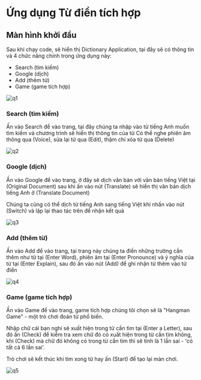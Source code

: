 # Ứng dụng Từ điển tích hợp
## Màn hình khởi đầu

Sau khi chạy code, sẽ hiển thị Dictionary Application, tại đây sẽ có thông tin và 4 chức năng chính trong ứng dụng này:
  - Search   (tìm kiếm)
  - Google   (dịch)
  - Add      (thêm từ)
  - Game     (game tích hợp)

![q1](https://github.com/hieuhayquen/Java_Dictionary/assets/91111075/be9d64c4-9bf1-4f21-86d6-03f9367c4b53)

### Search   (tìm kiếm)

Ấn vào Search để vào trang, tại đây chúng ta nhập vào từ tiếng Anh muốn tìm kiếm và chương trình sẽ hiển thị thông tin của từ
Có thể nghe phiên âm thông qua (Voice), sửa lại từ qua (Edit), thậm chí xóa từ qua (Delete)

![q2](https://github.com/hieuhayquen/Java_Dictionary/assets/91111075/56e0c229-178e-48e7-be19-1b4aee02d029)

### Google   (dịch)

Ấn vào Google để vào trang, ở đây sẽ dịch văn bản với văn bản tiếng Việt tại (Original Document) sau khi ấn vào nút (Translate) sẽ hiển thị văn bản dịch tiếng Anh ở (Translate Document)

Chúng ta cũng có thể dịch từ tiếng Anh sang tiếng Việt khi nhấn vào nút (Switch) và lặp lại thao tác trên để nhận kết quả

![q3](https://github.com/hieuhayquen/Java_Dictionary/assets/91111075/7c69686f-8d9c-4eb7-a209-ec7adca4dd31)

### Add      (thêm từ)

Ấn vào Add để vào trang, tại trang này chúng ta điền những trường cần thêm như từ tại (Enter Word), phiên âm tại (Enter Pronounce) và ý nghĩa của từ tại (Enter Explain), sau đó ấn vào nút (Add) để ghi nhận từ thêm vào từ điển

![q4](https://github.com/hieuhayquen/Java_Dictionary/assets/91111075/c324c714-b3d2-4574-8212-5f38a340d657)

### Game     (game tích hợp)

Ấn vào Game để vào trang, game tích hợp chúng tôi chọn sẽ là "Hangman Game" - một trò chơi đoán từ phổ biến.

Nhập chữ cái bạn nghi sẽ xuất hiện trong từ cần tìm tại (Enter a Letter), sau đó ấn (Check) để kiểm tra xem chữ đó có xuất hiện trong từ cần tìm không, khi (Check) mà chữ đó không có trong từ cần tìm thì sẽ tính là 1 lần sai - 'có tất cả 6 lần sai'.

Trò chơi sẽ kết thúc khi tìm xong từ hay ấn (Start) để tạo lại màn chơi.

![q5](https://github.com/hieuhayquen/Java_Dictionary/assets/91111075/f69662aa-16f8-4add-879b-cf0edcd349c9)
